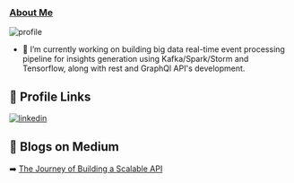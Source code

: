 <!--
**nitksingh/nitksingh** is a ✨ _special_ ✨ repository because its `README.md` (this file) appears on your GitHub profile.
-->
### [About Me](https://nitksingh.github.io/nitksingh/)
<img src='https://nitksingh.github.io/nitksingh/images/nitesh.png' alt='profile'>

- 🔭 I’m currently working on building big data real-time event processing pipeline for insights generation using Kafka/Spark/Storm and Tensorflow, along with rest and GraphQl API's development.

## 🔗 Profile Links
[![linkedin](https://img.shields.io/badge/linkedin-0A66C2?style=for-the-badge&logo=linkedin&logoColor=white)](https://www.linkedin.com/in/nkumarsingh)

## 🔗 Blogs on Medium
➡️ [The Journey of Building a Scalable API](https://sforce.co/3q0nYPq)



